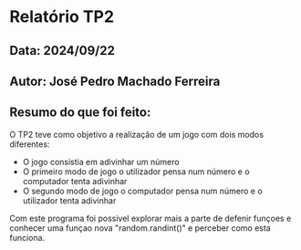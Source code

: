 # Relatório TP2

## Data: 2024/09/22

## Autor: José Pedro Machado Ferreira 

## Resumo do que foi feito:
O TP2 teve como objetivo a realização de um jogo com dois modos diferentes:
- O jogo consistia em adivinhar um número 
- O primeiro modo de jogo o utilizador pensa num número e o computador tenta adivinhar
- O segundo modo de jogo o computador pensa num número e o utilizador tenta adivinhar 

Com este programa foi possivel explorar mais a parte de defenir funçoes e conhecer uma funçao nova "random.randint()" e perceber como esta funciona.